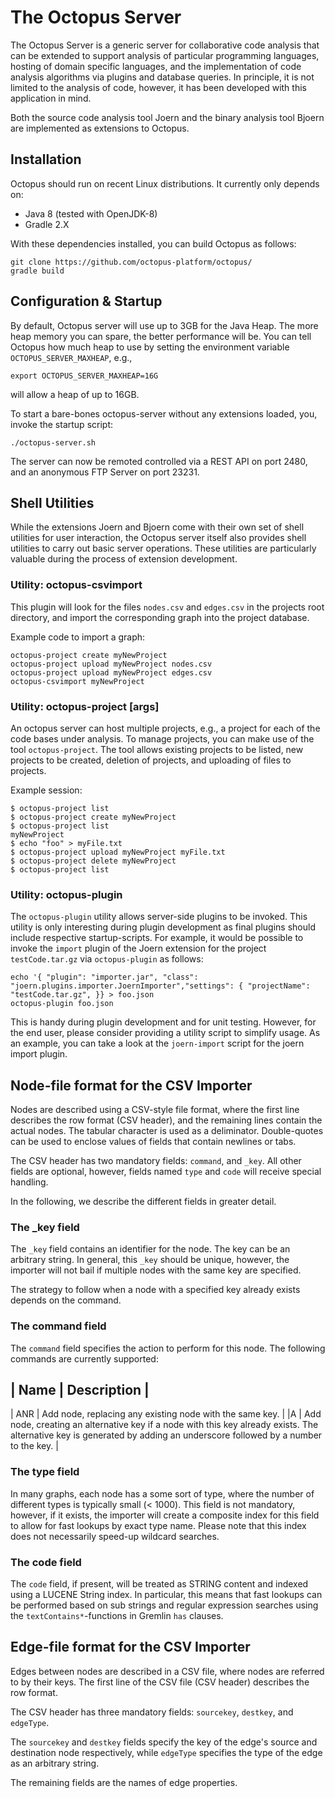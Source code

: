 # The Octopus Server


The Octopus Server is a generic server for collaborative code analysis
that can be extended to support analysis of particular programming
languages, hosting of domain specific languages, and the
implementation of code analysis algorithms via plugins and database
queries. In principle, it is not limited to the analysis of code,
however, it has been developed with this application in mind.

Both the source code analysis tool Joern and the binary analysis tool
Bjoern are implemented as extensions to Octopus.

## Installation

Octopus should run on recent Linux distributions. It currently only
depends on:

* Java 8 (tested with OpenJDK-8)
* Gradle 2.X

With these dependencies installed, you can build Octopus as follows:

```
git clone https://github.com/octopus-platform/octopus/
gradle build
```

## Configuration & Startup


By default, Octopus server will use up to 3GB for the Java Heap. The
more heap memory you can spare, the better performance will be. You
can tell Octopus how much heap to use by setting the environment
variable `OCTOPUS_SERVER_MAXHEAP`, e.g.,


```
export OCTOPUS_SERVER_MAXHEAP=16G
```

will allow a heap of up to 16GB.

To start a bare-bones octopus-server without any extensions loaded,
you, invoke the startup script:


```
./octopus-server.sh
```

The server can now be remoted controlled via a REST API on port 2480,
and an anonymous FTP Server on port 23231.

## Shell Utilities


While the extensions Joern and Bjoern come with their own set of shell
utilities for user interaction, the Octopus server itself also
provides shell utilities to carry out basic server operations. These
utilities are particularly valuable during the process of extension
development.

### Utility: octopus-csvimport <projectName>

This plugin will look for the files `nodes.csv` and `edges.csv` in the
projects root directory, and import the corresponding graph into the
project database.

Example code to import a graph:

```
octopus-project create myNewProject
octopus-project upload myNewProject nodes.csv
octopus-project upload myNewProject edges.csv
octopus-csvimport myNewProject
```

### Utility: octopus-project <cmd> [args]

An octopus server can host multiple projects, e.g., a project for each
of the code bases under analysis. To manage projects, you can make use
of the tool `octopus-project`. The tool allows existing projects to be
listed, new projects to be created, deletion of projects, and
uploading of files to projects.

Example session:


```
$ octopus-project list
$ octopus-project create myNewProject
$ octopus-project list
myNewProject
$ echo "foo" > myFile.txt
$ octopus-project upload myNewProject myFile.txt
$ octopus-project delete myNewProject
$ octopus-project list
```

### Utility: octopus-plugin <json-file>

The `octopus-plugin` utility allows server-side plugins to be
invoked. This utility is only interesting during plugin development as
final plugins should include respective startup-scripts. For example,
it would be possible to invoke the `import` plugin of the Joern
extension for the project `testCode.tar.gz` via `octopus-plugin` as follows:


```
echo '{ "plugin": "importer.jar", "class": "joern.plugins.importer.JoernImporter","settings": { "projectName": "testCode.tar.gz", }} > foo.json
octopus-plugin foo.json
```

This is handy during plugin development and for unit testing. However,
for the end user, please consider providing a utility script to
simplify usage. As an example, you can take a look at the
`joern-import` script for the joern import plugin.

## Node-file format for the CSV Importer

Nodes are described using a CSV-style file format, where the first
line describes the row format (CSV header), and the remaining lines
contain the actual nodes. The tabular character is used as a
deliminator. Double-quotes can be used to enclose values of fields
that contain newlines or tabs.

The CSV header has two mandatory fields: `command`, and
`_key`. All other fields are optional, however, fields named `type`
and `code` will receive special handling. 

In the following, we describe the different fields in greater detail.

### The _key field

The `_key` field contains an identifier for the node. The key can be
an arbitrary string. In general, this `_key` should be unique,
however, the importer will not bail if multiple nodes with the same
key are specified. 

The strategy to follow when a node with a specified key already exists
depends on the command.

### The command field

The `command` field specifies the action to perform for this node. The
following commands are currently supported:

| Name | Description                                              |
------------------------------------------------------------------
| ANR |  Add node, replacing any existing node with the same key. |
|A    | Add node, creating an alternative key if a node with this key already exists. The alternative key is generated by adding an underscore followed by a number to the key. |

### The type field

In many graphs, each node has a some sort of type, where the number of
different types is typically small (< 1000). This field is not
mandatory, however, if it exists, the importer will create a composite
index for this field to allow for fast lookups by exact type
name. Please note that this index does not necessarily speed-up
wildcard searches.

### The code field

The `code` field, if present, will be treated as STRING content and
indexed using a LUCENE String index. In particular, this means that
fast lookups can be performed based on sub strings and regular
expression searches using the `textContains*`-functions in Gremlin
`has` clauses.

## Edge-file format for the CSV Importer

Edges between nodes are described in a CSV file, where nodes are
referred to by their keys. The first line of the CSV file (CSV header)
describes the row format.

The CSV header has three mandatory fields: `sourcekey`, `destkey`, and
`edgeType`.

The `sourcekey` and `destkey` fields specify the key of the edge's
source and destination node respectively, while `edgeType` specifies
the type of the edge as an arbitrary string.

The remaining fields are the names of edge properties.
